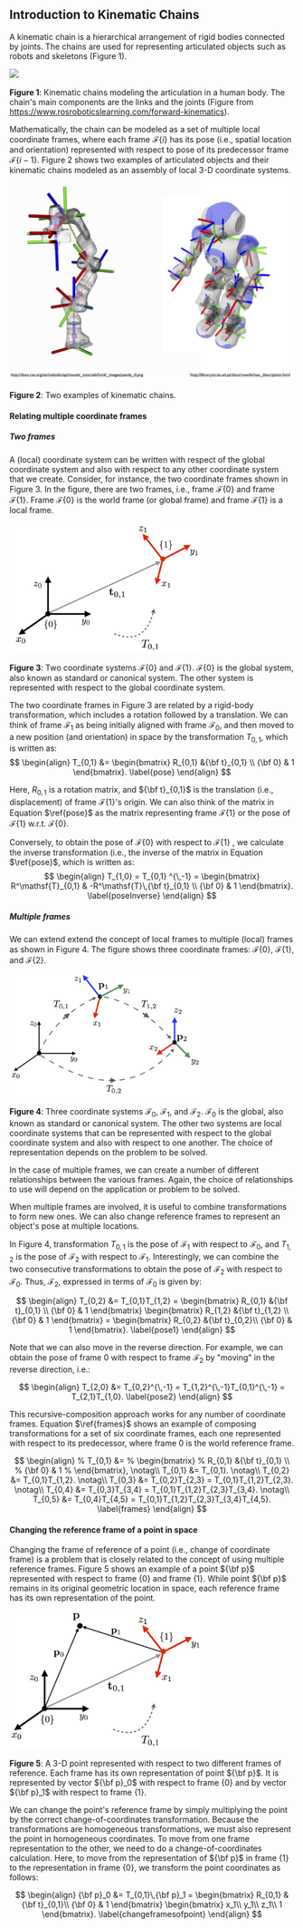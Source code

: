 ## Introduction to Kinematic Chains

A kinematic chain is a hierarchical arrangement of rigid bodies connected by joints. The chains are used for representing articulated objects such as robots and skeletons (Figure 1). 

![](https://static.wixstatic.com/media/407007_c5daad03a8db41a394a881b9c59aa224~mv2.png/v1/fill/w_438,h_447,al_c,q_85,enc_auto/1_PNG.png)

**Figure 1**: Kinematic chains modeling the articulation in a human body. The chain's main components are the links and the joints (Figure from https://www.rosroboticslearning.com/forward-kinematics). 

Mathematically, the chain can be modeled as a set of multiple local coordinate frames, where each frame $\mathcal F\{i\}$ has its pose (i.e., spatial location and orientation) represented with respect to pose of its predecessor frame $\mathcal F\{i-1\}$. Figure 2 shows two examples of articulated objects and their kinematic chains modeled as an assembly of local 3-D coordinate systems. 

<img src="multipleLocalFrames.jpg" alt="multipleLocalFrames" style="zoom:67%;" />

**Figure 2**: Two examples of kinematic chains.

#### Relating multiple coordinate frames

##### Two frames

A (local) coordinate system can be written with respect of the global coordinate system and also with respect to any other coordinate system that we create. Consider, for instance, the two coordinate frames shown in Figure 3. In the figure, there are two frames, i.e., frame $\mathcal F\{0\}$ and frame $\mathcal F\{1\}$. Frame $\mathcal F\{0\}$ is the world frame (or global frame) and frame $\mathcal F\{1\}$ is a local frame. 

<img src="two_frames.png" alt="two_frames" style="zoom: 33%;" />

**Figure 3**: Two coordinate systems $\mathcal F\{0\}$ and $\mathcal F\{1\}$.  $\mathcal F\{0\}$ is the global system, also known as standard or canonical system. The other system is represented with respect to the global coordinate system.

The two coordinate frames in Figure 3 are related by a rigid-body transformation, which includes a rotation followed by a translation. We can think of frame $\mathcal F_{1}$ as being  initially aligned with frame $\mathcal F_{0}$, and then moved to a new position (and orientation) in space by the transformation $T_{0,1}$, which is written as:
$$
\begin{align}
          T_{0,1} &= 
           \begin{bmatrix}
           	 R_{0,1} &{\bf t}_{0,1} \\
                 {\bf 0} & 1 
           \end{bmatrix}.      
	\label{pose}
\end{align}
$$

Here, $R_{0,1}$ is a rotation matrix, and ${\bf t}_{0,1}$ is the translation (i.e., displacement) of frame $\mathcal F\{1\}$'s origin. We can also think of the matrix in Equation $\ref{pose}$ as the matrix representing frame $\mathcal F\{1\}$ or the pose of $\mathcal F\{1\}$ w.r.t. $\mathcal F\{0\}$.

Conversely, to obtain the pose of $\mathcal F\{0\}$ with respect to $\mathcal F\{1\}$ , we calculate the inverse transformation (i.e., the inverse of the matrix in Equation $\ref{pose}$, which is written as:
$$
\begin{align}
          T_{1,0} =  T_{0,1} ^{\,-1} = 
           \begin{bmatrix}
           	 R^\mathsf{T}_{0,1} & -R^\mathsf{T}\,{\bf t}_{0,1} \\
                 {\bf 0} & 1 
           \end{bmatrix}.      
	\label{poseInverse}
\end{align}
$$

##### Multiple frames

We can extend extend the concept of local frames to multiple (local) frames as shown in Figure 4. The figure shows three coordinate frames: $\mathcal F\{0\}$, $\mathcal F\{1\}$, and  $\mathcal F\{2\}$.

<img src="three_systems.png" alt="three_systems" style="zoom: 33%;" />

**Figure 4**: Three coordinate systems  $\mathcal F_{0}$, $\mathcal F_{1}$, and  $\mathcal F_{2}$.   $\mathcal F_{0}$ is the global, also known as standard or canonical system. The other two systems are local coordinate systems that can be represented with respect to the global coordinate system and also with respect to one another. The choice of representation depends on the problem to be solved.

In the case of multiple frames, we can create a number of different relationships between the various frames. Again, the choice of relationships to use will depend on the application or problem to be solved. 

When multiple frames are involved, it is useful to combine transformations to form new ones. We can also change reference frames to represent an object's pose at multiple locations. 

In Figure 4, transformation $T_{0,1}$ is the pose of $\mathcal F_{1}$ with respect to $\mathcal F_{0}$, and $T_{1,2}$ is the pose of $\mathcal F_{2}$ with respect to $\mathcal F_{1}$. Interestingly, we can combine the two consecutive transformations to obtain the pose of $\mathcal F_{2}$ with respect to $\mathcal F_{0}$. Thus,  $\mathcal F_{2}$, expressed in terms of $\mathcal F_{0}$ is given by:

$$
\begin{align}
           T_{0,2} &= T_{0,1}T_{1,2} =   
           \begin{bmatrix}
           	 R_{0,1} &{\bf t}_{0,1} \\
                 {\bf 0} & 1 
           \end{bmatrix}
           \begin{bmatrix}
           	 R_{1,2} &{\bf t}_{1,2} \\
                 {\bf 0} & 1 
           \end{bmatrix} = 
                      \begin{bmatrix}
           	 R_{0,2} &{\bf t}_{0,2}\\
                 {\bf 0} & 1 
           \end{bmatrix}.                      
	\label{pose1}
\end{align} 
$$

Note that we can also move in the reverse direction. For example, we can obtain the pose of frame 0 with respect to frame $\mathcal F_{2}$ by "moving" in the reverse direction, i.e.: 

$$
\begin{align}
           T_{2,0} &= T_{0,2}^{\,-1} = T_{1,2}^{\,-1}T_{0,1}^{\,-1} =   T_{2,1}T_{1,0}.                   
	\label{pose2}
\end{align} 
$$

This recursive-composition approach works for any number of coordinate frames.  Equation $\ref{frames}$ shows an example of composing transformations for a set of six coordinate frames, each one represented with respect to its predecessor, where frame 0 is the world reference frame.

$$
\begin{align}
%          T_{0,1} &= 
%           \begin{bmatrix}
%           	 R_{0,1} &{\bf t}_{0,1} \\
%                 {\bf 0} & 1 
%           \end{bmatrix}, \notag\\
          T_{0,1} &= T_{0,1}. \notag\\            
          T_{0,2} &= T_{0,1}T_{1,2}. \notag\\            
           T_{0,3} &= T_{0,2}T_{2,3} = T_{0,1}T_{1,2}T_{2,3}. \notag\\            
           T_{0,4} &= T_{0,3}T_{3,4} = T_{0,1}T_{1,2}T_{2,3}T_{3,4}. \notag\\            
           T_{0,5} &= T_{0,4}T_{4,5} = T_{0,1}T_{1,2}T_{2,3}T_{3,4}T_{4,5}.           
	\label{frames}
\end{align} 
$$

#### Changing the reference frame of a point in space

Changing the frame of reference of a point (i.e., change of coordinate frame) is a problem that is closely related to the concept of using multiple reference frames. Figure 5 shows an example of a point ${\bf p}$ represented with respect to frame $\{0\}$ and frame $\{1\}$. While point ${\bf p}$ remains in its original geometric location in space, each reference frame has its own representation of the point. 

<img src="two_frames3D.png" alt="two_frames3D" style="zoom: 33%;" />

**Figure 5**: A 3-D point represented with respect to two different frames of reference. Each frame has its own representation of point ${\bf p}$. It is represented by vector ${\bf p}_0$ with respect to frame $\{0\}$ and by vector ${\bf p}_1$ with respect to frame $\{1\}$.

We can change the point's reference frame by simply multiplying the point by the correct change-of-coordinates transformation. Because the transformations are homogeneous transformations, we must also represent the point in homogeneous coordinates. To move from one frame representation to the other, we need to do a change-of-coordinates calculation. Here, to move from the representation of ${\bf p}$ in frame $\{1\}$ to the representation in frame $\{0\}$, we transform the point coordinates as follows:

$$
\begin{align}
            {\bf p}_0 &= T_{0,1}\,{\bf p}_1 = 
                  \begin{bmatrix}
           	 R_{0,1} &{\bf t}_{0,1}\\
                 {\bf 0} & 1 
           \end{bmatrix}                           
                  \begin{bmatrix}
           	 x_1\\
	         y_1\\
	         z_1\\
	         1
           \end{bmatrix}.                           
	\label{changeframesofpoint}
\end{align} 
$$